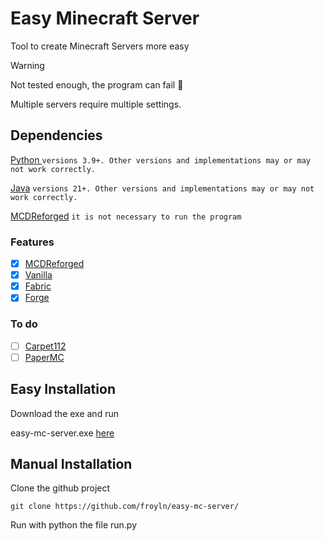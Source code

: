 # Easy Minecraft Server
Tool to create Minecraft Servers more easy

> [!WARNING]
> Not tested enough, the program can fail 🍕
> 
> Multiple servers require multiple settings.

## Dependencies
[Python ](https://www.python.org) ```versions 3.9+. Other versions and implementations may or may not work correctly.```

[Java](https://discordpy.readthedocs.io/en/stable/) ```versions 21+. Other versions and implementations may or may not work correctly.```

[MCDReforged](https://mcdreforged.com/en) ```it is not necessary to run the program```

### Features
- [X] [MCDReforged](https://github.com/Fallen-Breath/MCDReforged)
- [X] [Vanilla](https://www.minecraft.net/) 
- [X] [Fabric](https://fabricmc.net/)
- [X] [Forge](https://github.com/MinecraftForge/MinecraftForge) 

### To do
- [ ] [Carpet112](https://github.com/gnembon/carpetmod112) 
- [ ] [PaperMC](https://papermc.io/)

## Easy Installation
Download the exe and run

easy-mc-server.exe [here](https://github.com/froyln/easy-mc-server/releases/download/1.02/easy-mc-server.exe)

## Manual Installation
Clone the github project
```
git clone https://github.com/froyln/easy-mc-server/
```
Run with python the file run.py

